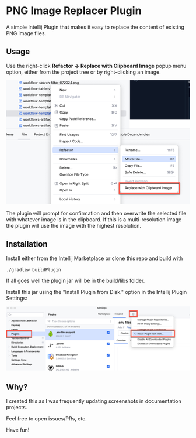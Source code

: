 # PNG Image Replacer Plugin

A simple Intellij Plugin that makes it easy to replace the content of existing PNG image files. 

## Usage 

Use the right-click **Refactor -> Replace with Clipboard Image** popup menu option, either from the
project tree or by right-clicking an image.

![Image Replace popoup menu action](screenshot.png)

The plugin will prompt for confirmation and then overwrite the selected file with whatever image is in the 
clipboard. If this is a multi-resolution image the plugin will use the image with the highest resolution.


## Installation

Install either from the Intellij Marketplace or clone this repo and build with

```
./gradlew buildPlugin
```

If all goes well the plugin jar will be in the build/libs folder.

Install this jar using the "Install Plugin from Disk." option in the Intellij Plugin Settings:

![Plugin Installation from file](plugin-install.png)


## Why?

I created this as I was frequently updating screenshots in documentation projects.

Feel free to open issues/PRs, etc.

Have fun!